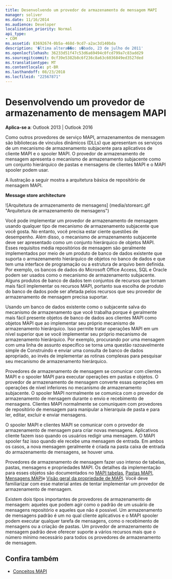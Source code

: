```yaml
---
title: Desenvolvendo um provedor de armazenamento de mensagem MAPI
manager: soliver
ms.date: 11/16/2014
ms.audience: Developer
localization_priority: Normal
api_type:
- COM
ms.assetid: 83692674-0b5a-468d-9cd7-a2ac3d140bda
description: '�ltima altera��o: s�bado, 23 de julho de 2011'
ms.openlocfilehash: 36233d51f47c53d6a69494c0fcd799a7c83add29
ms.sourcegitcommit: 0cf39e5382b8c6f236c8a63c6036849ed3527ded
ms.translationtype: MT
ms.contentlocale: pt-BR
ms.lasthandoff: 08/23/2018
ms.locfileid: "22567871"
---
```

# <a name="developing-a-mapi-message-store-provider"></a>Desenvolvendo um provedor de armazenamento de mensagem MAPI
  
**Aplica-se a**: Outlook 2013 | Outlook 2016 
  
Como outros provedores de serviço MAPI, armazenamentos de mensagem são bibliotecas de vínculos dinâmicos (DLLs) que apresentam os serviços de um mecanismo de armazenamento subjacente para aplicativos de cliente MAPI e o spooler MAPI. O provedor de armazenamento de mensagem apresenta o mecanismo de armazenamento subjacente como um conjunto hierárquico de pastas e mensagens de clientes MAPI e o MAPI spooler podem usar.
  
A ilustração a seguir mostra a arquitetura básica de repositório de mensagem MAPI.
  
**Message store architecture**
  
![Arquitetura de armazenamento de mensagens] (media/storearc.gif "Arquitetura de armazenamento de mensagens")
  
Você pode implementar um provedor de armazenamento de mensagem usando qualquer tipo de mecanismo de armazenamento subjacente que você gosta. No entanto, você precisa estar ciente questões de desempenho. Além disso, o mecanismo de armazenamento subjacente deve ser apresentado como um conjunto hierárquico de objetos MAPI. Esses requisitos média repositórios de mensagem são geralmente implementados por meio de um produto de banco de dados existente que suporta o armazenamento hierárquico de objetos no banco de dados e que tem uma interface de programação ou a estrutura de arquivo bem definida. Por exemplo, os bancos de dados do Microsoft Office Access, SQL e Oracle podem ser usados como o mecanismo de armazenamento subjacente. Alguns produtos de banco de dados tem conjuntos de recursos que tornam mais fácil implementar os recursos MAPI, portanto sua escolha de produto do banco de dados pode ser afetada pelos recursos que seu provedor de armazenamento de mensagem precisa suportar.
  
Usando um banco de dados existente como o subjacente salva do mecanismo de armazenamento que você trabalha porque é geralmente mais fácil presente objetos de banco de dados aos clientes MAPI como objetos MAPI que ao implementar seu próprio mecanismo de armazenamento hierárquico. Isso permite tratar operações MAPI em um nível superior que se você implementar seu próprio mecanismo de armazenamento hierárquico. Por exemplo, procurando por uma mensagem com uma linha de assunto específico se torna uma questão razoavelmente simple de Construindo e enviar uma consulta de banco de dados apropriado, ao invés de implementar as rotinas complexas para pesquisar seu mecanismo de armazenamento hierárquico.
  
Provedores de armazenamento de mensagem se comunicar com clientes MAPI e o spooler MAPI para executar operações em pastas e objetos. O provedor de armazenamento de mensagem converte essas operações em operações de nível inferiores no mecanismo de armazenamento subjacente. O spooler MAPI normalmente se comunica com o provedor de armazenamento de mensagem durante o envio e recebimento de mensagens. Clientes MAPI normalmente se comuniquem com provedores de repositório de mensagem para manipular a hierarquia de pasta e para ler, editar, excluir e enviar mensagens.
  
O spooler MAPI e clientes MAPI se comunicar com o provedor de armazenamento de mensagem para criar novas mensagens. Aplicativos cliente fazem isso quando os usuários redigir uma mensagem. O MAPI spooler faz isso quando ele recebe uma mensagem de entrada. Em ambos os casos, a nova mensagem geralmente é criada na pasta caixa de entrada do armazenamento de mensagens, se houver uma.
  
Provedores de armazenamento de mensagem fazer uso intenso de tabelas, pastas, mensagens e propriedades MAPI. Os detalhes da implementação para esses objetos são documentados no [MAPI tabelas](mapi-tables.md), [Pastas MAPI](mapi-folders.md), [Mensagens MAPI](mapi-messages.md)e [Visão geral da propriedade de MAPI](mapi-property-overview.md). Você deve familiarizar com esse material antes de tentar implementar um provedor de armazenamento de mensagem.
  
Existem dois tipos importantes de provedores de armazenamento de mensagem: aqueles que podem agir como o padrão de um usuário de mensagens repositório e aqueles que não é possível. Um armazenamento de mensagens padrão é um no qual cliente aplicativos e o MAPI spooler podem executar qualquer tarefa de mensagens, como o recebimento de mensagens ou a criação de pastas. Um provedor de armazenamento de mensagem padrão deve oferecer suporte a vários recursos mais que o número mínimo necessário para todos os provedores de armazenamento de mensagem.
  
## <a name="see-also"></a>Confira também

- [Conceitos MAPI](mapi-concepts.md)


